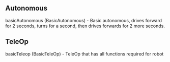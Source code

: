 ## Autonomous
basicAutonomous (BasicAutonomous) - Basic autonomous, drives forward for 2 seconds, turns for a second, then drives forwards for 2 more seconds.

## TeleOp
basicTeleop (BasicTeleOp) - TeleOp that has all functions required for robot
